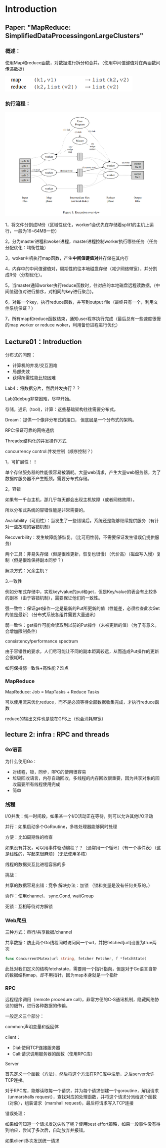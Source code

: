 # Introduction

## Paper:  "MapReduce: SimpliﬁedDataProcessingonLargeClusters"

### **概述：**

使用Map和reduce函数，对数据进行拆分和合并。（使用中间值键值对在两函数间传递数据）

![image-20200811211230042](Lecture01-02.assets/image-20200811211230042.png)

### **执行流程：**

![image-20200811211255730](Lecture01-02.assets/image-20200811211255730.png)

1，将文件分割成M份（区域性优化，worker1会优先在存储着split1的主机上运行，一般为16~64MB一份）

2，分为master进程和woker进程，master进程控制worker执行哪些任务（任务分配优化：均衡性能）

3，woker主机执行map函数，产生**中间值键值对**并存储在其内存

4，内存中的中间值键值对，周期性的往本地磁盘存储（减少网络带宽），并分割成R份（分割优化）。

5，当master通知worker执行reduce函数时，往对应的本地磁盘远程读数据，(中间值键值对进行排序，对相同的key进行聚合)。

6，对每一个key，执行reduce函数，并写到output file（最终只有一个，利用文件系统保证？）

7，所有map和reduce函数结束，通知user程序执行完成（最后总有一些速度很慢的map worker or reduce woker，利用备份进程进行优化）

## Lecture01：Introduction

分布式的问题：

* 计算机的并发/交互困难
* 局部失效
* 获得所需性能比较困难

Lab4：将数据分片，然后并发执行？？

Lab的debug非常困难，尽早开始。

存储，通讯（tool)，计算：这些基础架构往往需要分布式。 

Dream：提供一个像非分布式的接口， 但底层是一个分布式的架构。

RPC:保证可靠的网络通信

Threads:结构化的并发操作方式

concurrency control:并发控制（顺序控制？）

1，可扩展性！！

单个存储服务器的性能很容易被消耗。大量web请求，产生大量web服务器，为了数据库服务器不产生瓶颈，需要分布式存储。

2，容错

如果有一千台主机，那几乎每天都会出现主机故障（或者网络故障）。

所以分布式系统的容错性能是非常需要的。

Availability（可用性）：当发生了一些错误后，系统还是能够继续提供服务（有针对一些故障的容错机制）

Recoverbility：发生故障能够恢复。（比可用性弱，不需要保证发生错误仍提供服务）

两个工具：非易失存储（但是很难更新，恢复也很慢）（代价高）（磁盘写入慢）复制（但是很难保持副本同步？）

解决方式：冗余主机？

3.一致性

例如分布式存储中，实现key/value的put和get，但是Key/value的表会有比较多的副本（由于容错机制），需要保证他们的一致性。

强一致性：保证get操作一定是最新的Put所更新的值（性能差，必须检查此次Get的值是最新）（分布式系统各组件需要大量通讯）

弱一致性：get操作可能会读取到以前的Put操作（未被更新的值）（为了有意义，会增加限制条件）

consistency/performance spectrum

由于容错性的要求，人们尽可能让不同的副本距离较远，从而造成Put操作的更新会很耗时。

如何保持弱一致性+高性能？难点

### MapReduce



MapReduce: Job = MapTasks + Reduce Tasks

可以使用流来优化reduce，而不是必须等待全部数据收集完成，才执行reduce函数

reduce的输出文件也是放在GFS上（也会消耗带宽）

## lecture 2: infra : RPC and threads

### Go语言

为什么使用Go：

* 对线程，锁，同步，RPC的使用很容易
* 垃圾回收语言，内存自动回收，多线程的内存回收很重要，因为共享对象的回收需要所有线程使用完成
* 简单

### 线程

I/O并发：统一时间段，如果某一个I/O活动正在等待，则可以允许其他I/O活动

 并行：如果启动多个GoRoutine，多核处理器能够同时处理

方便：比如周期性的检查

如果没有并发，可以用事件驱动编程？？（通常用一个循环）（有一个事件表）（这是线性的，写起来很麻烦）（无法使用多核）

线程的数据交互比进程容易的多

挑战：

共享的数据容易出错：竞争  解决办法：加锁 （锁和变量是没有任何关系的。）

协作：使用channel， sync.Cond, waitGroup

死锁：互相等待对方解锁

### Web爬虫

三种方式：串行/共享数据/channel

共享数据：防止两个Go线程同时访问同一个url，并把fetched[url]设置为true两次

```go
func ConcurrentMutex(url string, fetcher Fetcher, f *fetchState) 
```

此处对我们定义的结构fetchstate，需要用一个指针指向，但是对于Go语言自带的数据结构map，却不用指针，因为map本身就是一个指针

### RPC

远程程序调用（remote procedure call)，非常方便的C-S通讯机制，隐藏网络协议的细节，进行各种数据的传输。

一般定义三个部分：

common:声明变量和返回体

client：

* Dial:使用TCP连接服务器
* Call:请求调用服务器的函数（使用RPC库）

Server

首先定义一个函数（方法），然后将这个方法在RPC库中注册，之后server允许TCP连接。

对于RPC库，能够读取每一个请求，并为每个请求创建一个goroutine，解组请求（unmarshalls request），查找对应的处理函数，并将这个请求分派给这个函数（对象），组装请求（marshall request)，最后将请求写入TCP连接

错误处理：

如果如何知道一个请求发送失败了呢？使用best effort策略，如果一段事件没有得到响应，尝试了多次后，自动放弃并报错。

如果client多次发送统一请求